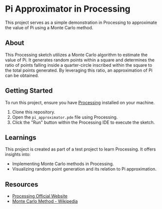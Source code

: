 # Pi Approximator in Processing

This project serves as a simple demonstration in Processing to approximate the value of Pi using a Monte Carlo method.

## About

This Processing sketch utilizes a Monte Carlo algorithm to estimate the value of Pi. It generates random points within a square and determines the ratio of points falling inside a quarter-circle inscribed within the square to the total points generated. By leveraging this ratio, an approximation of Pi can be obtained.

## Getting Started

To run this project, ensure you have [Processing](https://processing.org/download/) installed on your machine.

1. Clone this repository.
2. Open the `pi_approximator.pde` file using Processing.
3. Click the "Run" button within the Processing IDE to execute the sketch.

## Learnings

This project is created as part of a test project to learn Processing. It offers insights into:

- Implementing Monte Carlo methods in Processing.
- Visualizing random point generation and its relation to Pi approximation.


## Resources

- [Processing Official Website](https://processing.org/)
- [Monte Carlo Method - Wikipedia](https://en.wikipedia.org/wiki/Monte_Carlo_method)
